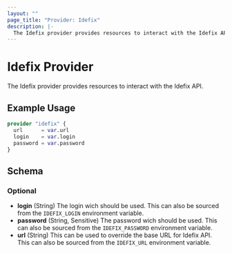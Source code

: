```yaml
---
layout: ""
page_title: "Provider: Idefix"
description: |-
  The Idefix provider provides resources to interact with the Idefix API.
---
```


# Idefix Provider

The Idefix provider provides resources to interact with the Idefix API.

## Example Usage

```terraform
provider "idefix" {
  url      = var.url
  login    = var.login
  password = var.password
}
```

<!-- schema generated by tfplugindocs -->
## Schema

### Optional

- **login** (String) The login wich should be used. This can also be sourced from the `IDEFIX_LOGIN` environment variable.
- **password** (String, Sensitive) The password wich should be used. This can also be sourced from the `IDEFIX_PASSWORD` environment variable.
- **url** (String) This can be used to override the base URL for Idefix API. This can also be sourced from the `IDEFIX_URL` environment variable.